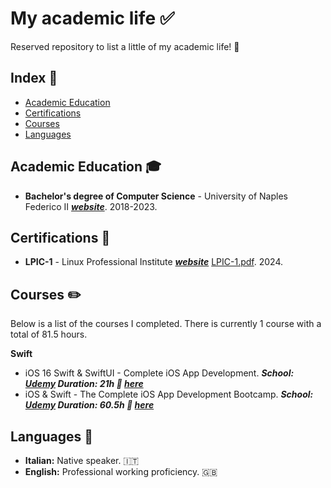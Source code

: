 # My academic life ✅

Reserved repository to list a little of my academic life! 🩵

## Index 📌

* [Academic Education](#academic)
* [Certifications](#certifications)
* [Courses](#courses)
* [Languages](#lang)

<a name="academic"></a>
## Academic Education 🎓
* <b>Bachelor's degree of Computer Science</b> - University of Naples Federico II <b><em><a href="http://www.unina.it/home" target="_blank">website</a></em></b>. 2018-2023.

<a name="certifications"></a>
## Certifications 💾
* <b>LPIC-1</b> - Linux Professional Institute <b><em><a href="https://www.lpi.org/it/" target="_blank">website</a></em></b> [LPIC-1.pdf](https://github.com/simona2606/list-of-courses-certifications/files/14664638/LPIC-1.pdf). 2024.

<a name="courses"></a>
## Courses ✏️
Below is a list of the courses I completed. There is currently 1 course with a total of 81.5 hours.

<b>Swift</b>
* iOS 16 Swift & SwiftUI - Complete iOS App Development. <b><em>School: <a href="https://www.udemy.com/" target="_blank">Udemy</a> Duration: 21h 📎 <a href="https://udemy-certificate.s3.amazonaws.com/pdf/UC-fb9ff747-8a78-4795-8f84-48be00518c9b.pdf" target="_blank">here</a> </em></b>
* iOS & Swift - The Complete iOS App Development Bootcamp. <b><em>School: <a href="https://www.udemy.com/" target="_blank">Udemy</a> Duration: 60.5h 📎 <a href="https://udemy-certificate.s3.amazonaws.com/pdf/UC-085d85c3-01d0-488e-80af-bf3d2f39d27c.pdf" target="_blank">here</a> </em></b>

<a name="lang"></a>
## Languages 📍
* <b>Italian:</b> Native speaker. 🇮🇹
* <b>English:</b> Professional working proficiency. 🇬🇧
